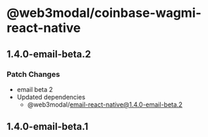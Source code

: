 # @web3modal/coinbase-wagmi-react-native

## 1.4.0-email-beta.2

### Patch Changes

- email beta 2
- Updated dependencies
  - @web3modal/email-react-native@1.4.0-email-beta.2

## 1.4.0-email-beta.1
